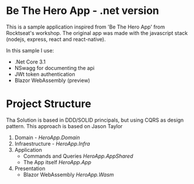 
# Be The Hero App - .net version

 This is a sample application inspired from 'Be The Hero App' from Rocktseat's workshop. The original app was made with the javascript stack (nodejs, express, react and react-native).

In this sample I use:
- .Net Core 3.1
- NSwagg for documenting the api
- JWt token authentication
- Blazor WebAssembly (preview)
  

# Project Structure

Tha Solution is based in DDD/SOLID principals, but using CQRS as design pattern. This approach is based on Jason Taylor

1. Domain - *HeroApp.Domain*
2. Infraestructure - *HeroApp.Infra*
3. Application
   - Commands and Queries *HeroApp.AppShared*
   - The App itself *HeroApp.App*
4. Presentation
   - Blazor WebAssembly *HeroApp.Wasm*